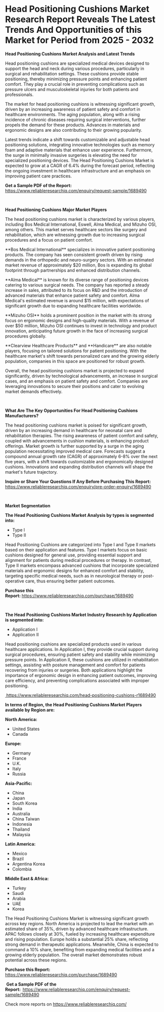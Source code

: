 <p><h1>Head Positioning Cushions Market Research Report Reveals The Latest Trends And Opportunities of this Market for Period from 2025 - 2032</h1></p><p><strong>Head Positioning Cushions Market Analysis and Latest Trends</strong></p>
<p><p>Head positioning cushions are specialized medical devices designed to support the head and neck during various procedures, particularly in surgical and rehabilitation settings. These cushions provide stable positioning, thereby minimizing pressure points and enhancing patient comfort. They play a crucial role in preventing complications such as pressure ulcers and musculoskeletal injuries for both patients and professionals.</p><p>The market for head positioning cushions is witnessing significant growth, driven by an increasing awareness of patient safety and comfort in healthcare environments. The aging population, along with a rising incidence of chronic diseases requiring surgical interventions, further propels the demand for these products. Advances in materials and ergonomic designs are also contributing to their growing popularity. </p><p>Latest trends indicate a shift towards customizable and adjustable head positioning solutions, integrating innovative technologies such as memory foam and adaptive materials that enhance user experience. Furthermore, the surge in minimally invasive surgeries is elevating the need for specialized positioning devices. The Head Positioning Cushions Market is expected to grow at a CAGR of 6.4% during the forecast period, reflecting the ongoing investment in healthcare infrastructure and an emphasis on improving patient care practices.</p></p>
<p><strong>Get a Sample PDF of the Report:&nbsp;</strong> <a href="https://www.reliableresearchiq.com/enquiry/request-sample/1689490?utm_campaign=1842&utm_medium=2&utm_source=Github&utm_content=ia&utm_term=07012025&utm_id=head-positioning-cushions">https://www.reliableresearchiq.com/enquiry/request-sample/1689490</a></p>
<p>&nbsp;</p>
<p><strong>Head Positioning Cushions Major Market Players</strong></p>
<p><p>The head positioning cushions market is characterized by various players, including Bos Medical International, Eswell, Alma Medical, and Mizuho OSI, among others. This market serves healthcare sectors like surgery and rehabilitation, which are witnessing growth due to increasing surgical procedures and a focus on patient comfort.</p><p>**Bos Medical International** specializes in innovative patient positioning products. The company has seen consistent growth driven by rising demands in the orthopedic and neuro-surgery sectors. With an estimated market revenue of approximately $20 million, Bos is expanding its global footprint through partnerships and enhanced distribution channels.</p><p>**Alma Medical** is known for its diverse range of positioning devices catering to various surgical needs. The company has reported a steady increase in sales, attributed to its focus on R&D and the introduction of advanced materials that enhance patient safety and comfort. Alma Medical's estimated revenue is around $15 million, with expectations of significant growth due to expanding healthcare facilities worldwide.</p><p>**Mizuho OSI** holds a prominent position in the market with its strong focus on ergonomic designs and high-quality materials. With a revenue of over $50 million, Mizuho OSI continues to invest in technology and product innovation, anticipating future growth in the face of increasing surgical procedures globally.</p><p>**Clearview Healthcare Products** and **Handicare** are also notable players, focusing on tailored solutions for patient positioning. With the healthcare market's shift towards personalized care and the growing elderly population, companies in this space are positioned for robust growth.</p><p>Overall, the head positioning cushions market is projected to expand significantly, driven by technological advancements, an increase in surgical cases, and an emphasis on patient safety and comfort. Companies are leveraging innovations to secure their positions and cater to evolving market demands effectively.</p></p>
<p>&nbsp;</p>
<p><strong>What Are The Key Opportunities For Head Positioning Cushions Manufacturers?</strong></p>
<p><p>The head positioning cushions market is poised for significant growth, driven by an increasing demand in healthcare for neonatal care and rehabilitation therapies. The rising awareness of patient comfort and safety, coupled with advancements in cushion materials, is enhancing product offerings. Market growth is further supported by a surge in the aging population necessitating improved medical care. Forecasts suggest a compound annual growth rate (CAGR) of approximately 6-8% over the next five years, with a shift towards customizable and ergonomically designed cushions. Innovations and expanding distribution channels will shape the market's future trajectory.</p></p>
<p><strong>Inquire or Share Your Questions If Any Before Purchasing This Report:</strong> <a href="https://www.reliableresearchiq.com/enquiry/pre-order-enquiry/1689490?utm_campaign=1842&utm_medium=2&utm_source=Github&utm_content=ia&utm_term=07012025&utm_id=head-positioning-cushions">https://www.reliableresearchiq.com/enquiry/pre-order-enquiry/1689490</a></p>
<p>&nbsp;</p>
<p><strong>Market Segmentation</strong></p>
<p><strong>The Head Positioning Cushions Market Analysis by types is segmented into:</strong></p>
<p><ul><li>Type I</li><li>Type II</li></ul></p>
<p><p>Head Positioning Cushions are categorized into Type I and Type II markets based on their application and features. Type I markets focus on basic cushions designed for general use, providing essential support and alignment for patients during medical procedures or therapy. In contrast, Type II markets encompass advanced cushions that incorporate specialized materials and ergonomic designs for enhanced comfort and stability, targeting specific medical needs, such as in neurological therapy or post-operative care, thus ensuring better patient outcomes.</p></p>
<p><strong>Purchase this Report:&nbsp;</strong><a href="https://www.reliableresearchiq.com/purchase/1689490?utm_campaign=1842&utm_medium=2&utm_source=Github&utm_content=ia&utm_term=07012025&utm_id=head-positioning-cushions">https://www.reliableresearchiq.com/purchase/1689490</a></p>
<p>&nbsp;</p>
<p><strong>The Head Positioning Cushions Market Industry Research by Application is segmented into:</strong></p>
<p><ul><li>Application I</li><li>Application II</li></ul></p>
<p><p>Head positioning cushions are specialized products used in various healthcare applications. In Application I, they provide crucial support during surgical procedures, ensuring patient safety and stability while minimizing pressure points. In Application II, these cushions are utilized in rehabilitation settings, assisting with posture management and comfort for patients recovering from injuries or surgeries. Both applications highlight the importance of ergonomic design in enhancing patient outcomes, improving care efficiency, and preventing complications associated with improper positioning.</p></p>
<p><a href="https://www.reliableresearchiq.com/head-positioning-cushions-r1689490?utm_campaign=1842&utm_medium=2&utm_source=Github&utm_content=ia&utm_term=07012025&utm_id=head-positioning-cushions">&nbsp;https://www.reliableresearchiq.com/head-positioning-cushions-r1689490</a></p>
<p><strong>In terms of Region, the Head Positioning Cushions Market Players available by Region are:</strong></p>
<p>
    <p> <strong> North America: </strong>
        <ul>
            <li>United States</li>
            <li>Canada</li>
        </ul>
        </p> 
    <p> <strong> Europe: </strong>
        <ul>
            <li>Germany</li>
            <li>France</li>
            <li>U.K.</li>
            <li>Italy</li>
            <li>Russia</li>
        </ul>
        </p> 
    <p> <strong> Asia-Pacific: </strong>
        <ul>
            <li>China</li>
            <li>Japan</li>
            <li>South Korea</li>
            <li>India</li>
            <li>Australia</li>
            <li>China Taiwan</li>
            <li>Indonesia</li>
            <li>Thailand</li>
            <li>Malaysia</li>
        </ul>
        </p> 
    <p> <strong> Latin America: </strong>
        <ul>
            <li>Mexico</li>
            <li>Brazil</li>
            <li>Argentina Korea</li>
            <li>Colombia</li>
        </ul>
        </p> 
    <p> <strong> Middle East & Africa: </strong>
        <ul>
            <li>Turkey</li>
            <li>Saudi</li>
            <li>Arabia</li>
            <li>UAE</li>
            <li>Korea</li>
        </ul>
    </p>
    </p>
<p><p>The Head Positioning Cushions Market is witnessing significant growth across key regions. North America is projected to lead the market with an estimated share of 35%, driven by advanced healthcare infrastructure. APAC follows closely at 30%, fueled by increasing healthcare expenditure and rising population. Europe holds a substantial 25% share, reflecting strong demand in therapeutic applications. Meanwhile, China is expected to command a 10% share, benefiting from expanding medical facilities and a growing elderly population. The overall market demonstrates robust potential across these regions.</p></p>
<p><strong>Purchase this Report: </strong><a href="https://www.reliableresearchiq.com/purchase/1689490?utm_campaign=1842&utm_medium=2&utm_source=Github&utm_content=ia&utm_term=07012025&utm_id=head-positioning-cushions">https://www.reliableresearchiq.com/purchase/1689490</a></p>
<p>&nbsp;<strong>Get a Sample PDF of the Report:&nbsp;&nbsp;</strong><a href="https://www.reliableresearchiq.com/enquiry/request-sample/1689490?utm_campaign=1842&utm_medium=2&utm_source=Github&utm_content=ia&utm_term=07012025&utm_id=head-positioning-cushions">https://www.reliableresearchiq.com/enquiry/request-sample/1689490</a></p>
<p><strong></strong></p>
<p>Check more reports on <a href="https://www.reliableresearchiq.com/?utm_campaign=1842&utm_medium=2&utm_source=Github&utm_content=ia&utm_term=07012025&utm_id=head-positioning-cushions">https://www.reliableresearchiq.com/</a></p>